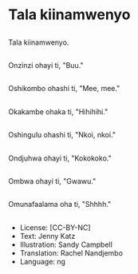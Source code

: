 # Tala kiinamwenyo

##
Tala kiinamwenyo.

##
Onzinzi ohayi ti, "Buu."

##
Oshikombo ohashi ti, "Mee, mee."

##
Okakambe ohaka ti, "Hihihihi."

##
Oshingulu ohashi ti, "Nkoi, nkoi."

##
Ondjuhwa ohayi ti, "Kokokoko."

##
Ombwa ohayi ti, "Gwawu."

##
Omunafaalama oha ti, "Shhhh."

##
* License: [CC-BY-NC]
* Text: Jenny Katz
* Illustration: Sandy Campbell
* Translation: Rachel Nandjembo
* Language: ng
